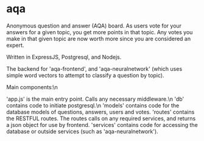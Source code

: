 # aqa
Anonymous question and answer (AQA) board.  As users vote for your answers for a given topic, you get more points in that topic.  Any votes you make in that given topic are now worth more since you are considered an expert.

Written in ExpressJS, Postgresql, and Nodejs.  

The backend for 'aqa-frontend', and 'aqa-neuralnetwork' (which uses simple word vectors to attempt to classify a question by topic).

Main components:\n

'app.js' is the main entry point.  Calls any necessary middleware.\n
'db' contains code to initiate postgresql.\n
'models' contains code for the database models of questions, answers, users and votes.
'routes' contains the RESTFUL routes.  The routes calls on any required services, and returns a json object for use by frontend.
'services' contains code for accessing the database or outside services (such as 'aqa-neuralnetwork').
